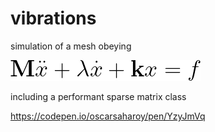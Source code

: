 # vibrations
simulation of a mesh obeying

![](https://github.com/OscarSaharoy/vibrations/blob/master/CodeCogsEqn.gif)

including a performant sparse matrix class

https://codepen.io/oscarsaharoy/pen/YzyJmVq
